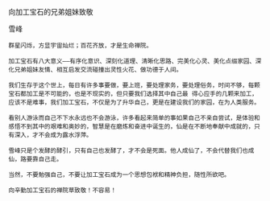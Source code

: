 向加工宝石的兄弟姐妹致敬

雪峰


    群星闪烁，方显宇宙灿烂；百花齐放，才是生命禅院。

    加工宝石有八大意义——有序化意识、深刻化道理、清晰化思路、完美化心灵、美化点缀家园、深化兄弟姐妹友情、相互启发交流碰撞出灵性火花、做功德于人间。

    我们生存于这个世上，每日有许多事要做，要上班，要处理家务，要处理俗务，时间不够，每颗宝石都加工是不可能的，也是不现实的，但只要我们选择其中自己最 得心应手的几颗来加工，应该不是难事，我们加工宝石，不仅是为了升华自己，更是在建设我们的家园，在为人类服务。

    看别人游泳而自己不下水永远也不会游泳，许多看起来简单的事如果自己不亲自尝试，是体验和感悟不到其中的艰难和奥妙的，智慧是在磨炼和奋进中诞生的，仙是在不断地奉献中成就的，只有深入，才不会成为露水浮萍。

    雪峰只是个发酵的酵引，只有自己也发酵了，才不会是死面。他人成仙了，不会代替我们也成仙，路要靠自己走。

    当然，不要勉强自己，不要让加工宝石成为一个思想包袱和精神负担，随性所欲吧。

    向辛勤加工宝石的禅院草致敬！不容易！



